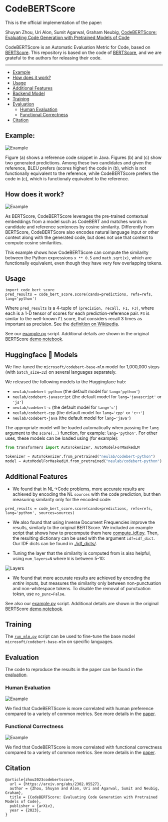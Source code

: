 # CodeBERTScore
This is the official implementation of the paper:

Shuyan Zhou, Uri Alon, Sumit Agarwal, Graham Neubig, [CodeBERTScore: Evaluating Code Generation with Pretrained Models of Code](https://arxiv.org/pdf/2302.05527.pdf)

CodeBERTScore is an Automatic Evaluation Metric for Code, based on [BERTScore](https://arxiv.org/abs/1904.09675).
This repository is based on the code of [BERTScore](https://github.com/Tiiiger/bert_score), and we are grateful to the authors for releasing their code.

---
* [Example](#example)
* [How does it work?](#how-does-it-work)
* [Usage](#usage)
* [Additional Features](#additional-features)
* [Backend Model](#backend-model)
* [Training](#training)
* [Evaluation](#evaluation)
    + [Human Evaluation](#human-evaluation)
    + [Functional Correctness](#functional-correctness)
* [Citation](#citation)

## Example:

![](./images/example.png "Example")

Figure (a) shows a reference code snippet in Java. Figures (b) and (c) show two generated predictions. Among these two candidates and given the reference, BLEU prefers (scores higher) the code in (b), which is not functionally equivalent to the reference, while CodeBERTScore prefers the code in (c), which is functionaly equivalent to the reference.

## How does it work?

![](./images/flow.png "Example")

As BERTScore, CodeBERTScore leverages the pre-trained contextual embeddings from a model such as CodeBERT and matches
words in candidate and reference sentences by cosine similarity.
Differently from BERTScore, CodeBERTScore also encodes natural language input or other context along with the generated code, but does not use that context to compute cosine similarities.

This example shows how CodeBERTScore can compute the similarity between the Python expressions `x ** 0.5` and `math.sqrt(x)`, which are functionally equivalent, even though they have very few overlapping tokens.



## Usage
```
import code_bert_score
pred_results = code_bert_score.score(cands=predictions, refs=refs, lang='python')
```
Where `pred_results` is a 4-tuple of `(precision, recall, F1, F3)`, where each is a 1-D tensor of scores for each prediction-reference pair. `F3` is similar to the well-known `F1` score, that considers recall 3 times as important as precision. See the [definition on Wikipedia](https://en.wikipedia.org/wiki/F-score#F%CE%B2_score).

See our [example.py](./example.py) script. Additional details are shown in the original BERTScore [demo notebook](./example/Demo.ipynb).

## Huggingface 🤗 Models
We fine-tuned the `microsoft/codebert-base-mlm` model for 1,000,000 steps (with `batch_size=32`) on several languages separately.

We released the following models to the Huggingface hub:
* `neulab/codebert-python` (the default model for `lang='python'`)
* `neulab/codebert-javascript` (the default model for `lang='javascript'` or `'js'`)
* `neulab/codebert-c` (the default model for `lang='c'`)
* `neulab/codebert-cpp` (the default model for `lang='cpp'` or `'c++'`)
* `neulab/codebert-java` (the default model for `lang='java'`)

The appropriate model will be loaded automatically when passing the `lang` argument to the `score(..)` function, for example: `lang='python'`. 
For other uses, these models can be loaded using (for example):
```python
from transformers import AutoTokenizer, AutoModelForMaskedLM

tokenizer = AutoTokenizer.from_pretrained("neulab/codebert-python")
model = AutoModelForMaskedLM.from_pretrained("neulab/codebert-python")
```

## Additional Features

* We found that in NL->Code problems, more accurate results are achieved by encoding the NL `sources` with the code prediction, but then measuring similarity only for the encoded code:

```
pred_results = code_bert_score.score(cands=predictions, refs=refs, lang='python', sources=sources)
```

* We also found that using Inverse Document Frequencies improve the results, similarly to the original BERTScore. We included an example script that shows how to precompute them here [compute_idf.py](https://github.com/neulab/code-bert-score/blob/main/compute_idf.py). Then, the resulting dictionary can be used with the argument `idf=idf_dict`.
Our IDF dicts can be found in [./idf_dicts/](./idf_dicts/).

* Tuning the layer that the similarity is computed from is also helpful, using `num_layers=N` where `N` is between 5-10: 

![](./images/layer.jpg "Layers")

* We found that more accurate results are achieved by encoding the *entire* inputs, but measures the similarity only between non-punctuation and non-whitespace tokens. To disable the removal of punctuation toksn, use `no_punc=False`. 


See also our [example.py](./example.py) script. Additional details are shown in the original BERTScore [demo notebook](./example/Demo.ipynb).

## Training
The [`run_mlm.py`](./run_mlm.py) script can be used to fine-tune the base model `microsoft/codebert-base-mlm` on specific languages.

## Evaluation
The code to reproduce the results in the paper can be found in the [evaluation](./evaluation/README.md).
### Human Evaluation

![](./images/human.png "Example")

We find that CodeBERTScore is more correlated with human preference compared to a variety of common metrics. See more details in the [paper](https://arxiv.org/pdf/2302.05527.pdf).

### Functional Correctness

![](./images/functional.png "Example")

We find that CodeBERTScore is more correlated with functional correctness compared to a variety of common metrics. See more details in the [paper](https://arxiv.org/pdf/2302.05527.pdf).

## Citation
```
@article{zhou2023codebertscore,
  url = {https://arxiv.org/abs/2302.05527},
  author = {Zhou, Shuyan and Alon, Uri and Agarwal, Sumit and Neubig, Graham},
  title = {CodeBERTScore: Evaluating Code Generation with Pretrained Models of Code},  
  publisher = {arXiv},
  year = {2023},
}
```
